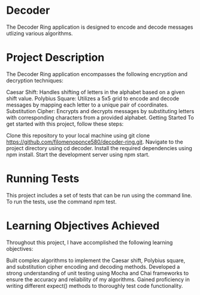 # Decoder
The Decoder Ring application is designed to encode and decode messages utlizing various algorithms.

# Project Description
The Decoder Ring application encompasses the following encryption and decryption techniques:

Caesar Shift: Handles shifting of letters in the alphabet based on a given shift value.
Polybius Square: Utilizes a 5x5 grid to encode and decode messages by mapping each letter to a unique pair of coordinates.
Substitution Cipher: Encrypts and decrypts messages by substituting letters with corresponding characters from a provided alphabet.
Getting Started
To get started with this project, follow these steps:

Clone this repository to your local machine using git clone https://github.com/filomenoponce580/decoder-ring.git.
Navigate to the project directory using cd decoder.
Install the required dependencies using npm install.
Start the development server using npm start.

# Running Tests
This project includes a set of tests that can be run using the command line. To run the tests, use the command npm test.

# Learning Objectives Achieved
Throughout this project, I have accomplished the following learning objectives:

Built complex algorithms to implement the Caesar shift, Polybius square, and substitution cipher encoding and decoding methods.
Developed a strong understanding of unit testing using Mocha and Chai frameworks to ensure the accuracy and reliability of my algorithms.
Gained proficiency in writing different expect() methods to thoroughly test code functionality.
